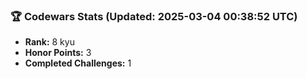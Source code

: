 ### 🏆 Codewars Stats (Updated: 2025-03-04 00:38:52 UTC)

- **Rank:** 8 kyu
- **Honor Points:** 3
- **Completed Challenges:** 1
